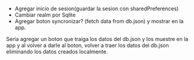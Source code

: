 - Agregar inicio de sesion(guardar la sesion con sharedPreferences)
- Cambiar realm por Sqlite
- Agregar boton syncronizar? (fetch data from db.json) y mostrar en la app.

Seria agregar un boton que traiga los datos del db.json y los muestre en la app y al volver a darle al boton, volver a traer los datos del db.json eliminando los datos creados localmente.